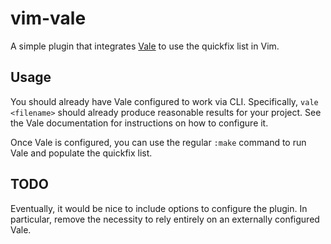 # vim-vale

A simple plugin that integrates [Vale](https://vale.sh/) to use the quickfix list in Vim.

## Usage

You should already have Vale configured to work via CLI.
Specifically, `vale <filename>` should already produce reasonable results for your project.
See the Vale documentation for instructions on how to configure it.

Once Vale is configured, you can use the regular `:make` command to run Vale and populate the quickfix list.

## TODO

Eventually, it would be nice to include options to configure the plugin.
In particular, remove the necessity to rely entirely on an externally configured Vale.
